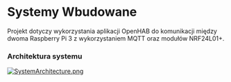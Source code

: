 # Systemy Wbudowane
Projekt dotyczy wykorzystania aplikacji OpenHAB do komunikacji między dwoma Raspberry Pi 3 z wykorzystaniem MQTT oraz modułów NRF24L01+.

### Architektura systemu
[![SystemArchitecture.png](https://s29.postimg.org/du1t3tkyv/System_Architecture.png)](https://postimg.org/image/bcq1wk12b/)
